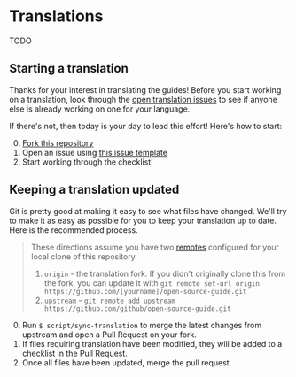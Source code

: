 # Translations

TODO

## Starting a translation

Thanks for your interest in translating the guides! Before you start working on a translation, look through the [open translation issues](https://github.com/github/open-source-guide/labels/translation) to see if anyone else is already working on one for your language.

If there's not, then today is your day to lead this effort! Here's how to start:

0. [Fork this repository](https://github.com/github/open-source-guide/fork)
0. Open an issue using [this issue template](templates/translation-issue-template.md)
0. Start working through the checklist!

## Keeping a translation updated

Git is pretty good at making it easy to see what files have changed. We'll try to make it as easy as possible for you to keep your translation up to date. Here is the recommended process.

> These directions assume you have two [remotes](https://git-scm.com/docs/git-remote) configured for your local clone of this repository.
>
> 1. `origin` - the translation fork. If you didn't originally clone this from the fork, you can update it with `git remote set-url origin https://github.com/[yourname]/open-source-guide.git`
> 2. `upstream` - `git remote add upstream https://github.com/github/open-source-guide.git`

0. Run `$ script/sync-translation` to merge the latest changes from upstream and open a Pull Request on your fork.
0. If files requiring translation have been modified, they will be added to a checklist in the Pull Request.
0. Once all files have been updated, merge the pull request.
